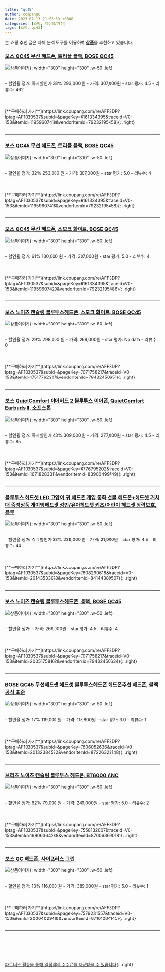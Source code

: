 ```yaml
---
title: "qc45"
author: coupang6
date: 2023-07-13 21:55:59 +0800
categories: [쇼핑, 디이털/가전]
tags: [쇼핑, qc45]
---
```


본 쇼핑 추천 글은 자체 분석 도구를 이용하여 [**상품**](https://link.coupang.com/a/bao1ui)을 추천하고 있습니다.

### [보스 QC45 무선 헤드폰, 트리플 블랙, BOSE QC45](https://link.coupang.com/re/AFFSDP?lptag=AF1030537&subid=&pageKey=6161334395&traceid=V0-153&itemId=11959607418&vendorItemId=79232195458)

![상품이미지](https://thumbnail6.coupangcdn.com/thumbnails/remote/230x230ex/image/retail/images/8500518105770471-d9ce792b-f74a-4d8e-a6ca-d4a2be5f1144.jpg){: width="300" height="300" .w-50 .left}


<br>
- 할인율 정가: 즉시할인가 38%  293,000   원
- 가격: 307,000원
- star 평가: 4.5
- 리뷰수: 462
<br>
<br>
<br>
<br>
[**구매하러 가기**](https://link.coupang.com/re/AFFSDP?lptag=AF1030537&subid=&pageKey=6161334395&traceid=V0-153&itemId=11959607418&vendorItemId=79232195458){: .right}
<br>
<br>

---

### [보스 QC45 무선 헤드폰, 트리플 블랙, BOSE QC45](https://link.coupang.com/re/AFFSDP?lptag=AF1030537&subid=&pageKey=6161334395&traceid=V0-153&itemId=11959607418&vendorItemId=79232195458)

![상품이미지](https://thumbnail6.coupangcdn.com/thumbnails/remote/230x230ex/image/retail/images/8500518105770471-d9ce792b-f74a-4d8e-a6ca-d4a2be5f1144.jpg){: width="300" height="300" .w-50 .left}


<br>
- 할인율 정가: 32%  253,000   원
- 가격: 307,000원
- star 평가: 5.0
- 리뷰수: 4
<br>
<br>
<br>
<br>
[**구매하러 가기**](https://link.coupang.com/re/AFFSDP?lptag=AF1030537&subid=&pageKey=6161334395&traceid=V0-153&itemId=11959607418&vendorItemId=79232195458){: .right}
<br>
<br>

---

### [보스 QC45 무선 헤드폰, 스모크 화이트, BOSE QC45](https://link.coupang.com/re/AFFSDP?lptag=AF1030537&subid=&pageKey=6161334395&traceid=V0-153&itemId=11959607420&vendorItemId=79232195486)

![상품이미지](https://thumbnail9.coupangcdn.com/thumbnails/remote/230x230ex/image/retail/images/8408571224194430-fc223782-8ed2-4834-9048-45095b7b79b0.png){: width="300" height="300" .w-50 .left}


<br>
- 할인율 정가: 61%  130,000   원
- 가격: 307,000원
- star 평가: 5.0
- 리뷰수: 4
<br>
<br>
<br>
<br>
[**구매하러 가기**](https://link.coupang.com/re/AFFSDP?lptag=AF1030537&subid=&pageKey=6161334395&traceid=V0-153&itemId=11959607420&vendorItemId=79232195486){: .right}
<br>
<br>

---

### [보스 노이즈 캔슬링 블루투스헤드폰, 스모크 화이트, BOSE QC45](https://link.coupang.com/re/AFFSDP?lptag=AF1030537&subid=&pageKey=7071758217&traceid=V0-153&itemId=17517762307&vendorItemId=79432450651)

![상품이미지](https://thumbnail7.coupangcdn.com/thumbnails/remote/230x230ex/image/vendor_inventory/9d8f/bbaefde57a72cf46755dda980ba3f9ba03a987f437b5bfc0bcf4363913a7.jpg){: width="300" height="300" .w-50 .left}


<br>
- 할인율 정가: 29%  298,000   원
- 가격: 269,000원
- star 평가: No data
- 리뷰수: 0
<br>
<br>
<br>
<br>
[**구매하러 가기**](https://link.coupang.com/re/AFFSDP?lptag=AF1030537&subid=&pageKey=7071758217&traceid=V0-153&itemId=17517762307&vendorItemId=79432450651){: .right}
<br>
<br>

---

### [보스 QuietComfort 이어버드 2 블루투스 이어폰, QuietComfort Earbuds II, 소프스톤](https://link.coupang.com/re/AFFSDP?lptag=AF1030537&subid=&pageKey=6776795202&traceid=V0-153&itemId=16718283311&vendorItemId=83900499749)

![상품이미지](https://thumbnail7.coupangcdn.com/thumbnails/remote/230x230ex/image/retail/images/2022/11/15/12/0/d1c3cb13-89a5-49e7-9fea-28eeebae1a15.png){: width="300" height="300" .w-50 .left}


<br>
- 할인율 정가: 즉시할인가 43%  309,000   원
- 가격: 277,000원
- star 평가: 4.5
- 리뷰수: 85
<br>
<br>
<br>
<br>
[**구매하러 가기**](https://link.coupang.com/re/AFFSDP?lptag=AF1030537&subid=&pageKey=6776795202&traceid=V0-153&itemId=16718283311&vendorItemId=83900499749){: .right}
<br>
<br>

---

### [블루투스 헤드셋 LED 고양이 귀 헤드폰 게임 통화 선물 헤드폰+헤드셋 거치대 증정상품 게이밍헤드셋 성인/유아헤드셋 키즈/어린이 헤드셋 청력보호, 블루](https://link.coupang.com/re/AFFSDP?lptag=AF1030537&subid=&pageKey=7608290618&traceid=V0-153&itemId=20143533078&vendorItemId=84144389507)

![상품이미지](https://thumbnail8.coupangcdn.com/thumbnails/remote/230x230ex/image/vendor_inventory/dcb3/874ba7b62402a7fd86875473cd30eab112a95a65eaf92b6e19218e7c3e14.jpg){: width="300" height="300" .w-50 .left}


<br>
- 할인율 정가: 즉시할인가 33%  239,000   원
- 가격: 21,900원
- star 평가: 4.5
- 리뷰수: 44
<br>
<br>
<br>
<br>
[**구매하러 가기**](https://link.coupang.com/re/AFFSDP?lptag=AF1030537&subid=&pageKey=7608290618&traceid=V0-153&itemId=20143533078&vendorItemId=84144389507){: .right}
<br>
<br>

---

### [보스 노이즈 캔슬링 블루투스헤드폰, 블랙, BOSE QC45](https://link.coupang.com/re/AFFSDP?lptag=AF1030537&subid=&pageKey=7071758217&traceid=V0-153&itemId=20051758162&vendorItemId=79432450634)

![상품이미지](https://thumbnail7.coupangcdn.com/thumbnails/remote/230x230ex/image/vendor_inventory/4ebe/d97a1d77144a17d8707b9dfcc4a6139b4128d9f54455605ce374d7bed22e.jpg){: width="300" height="300" .w-50 .left}


<br>
- 할인율 정가: 
- 가격: 269,000원
- star 평가: 4.5
- 리뷰수: 4
<br>
<br>
<br>
<br>
[**구매하러 가기**](https://link.coupang.com/re/AFFSDP?lptag=AF1030537&subid=&pageKey=7071758217&traceid=V0-153&itemId=20051758162&vendorItemId=79432450634){: .right}
<br>
<br>

---

### [BOSE QC45 무선헤드셋 헤드셋 블루투스헤드폰 헤드폰추천 헤드폰, 블랙 공식 표준](https://link.coupang.com/re/AFFSDP?lptag=AF1030537&subid=&pageKey=7606052636&traceid=V0-153&itemId=20132384582&vendorItemId=87226323148)

![상품이미지](https://thumbnail10.coupangcdn.com/thumbnails/remote/230x230ex/image/vendor_inventory/64c7/ec45b59f15367ce8cc0312c38d26776323ab8acb5b8ad4d5dcbce83df176.png){: width="300" height="300" .w-50 .left}


<br>
- 할인율 정가: 17%  119,000   원
- 가격: 118,800원
- star 평가: 3.0
- 리뷰수: 1
<br>
<br>
<br>
<br>
[**구매하러 가기**](https://link.coupang.com/re/AFFSDP?lptag=AF1030537&subid=&pageKey=7606052636&traceid=V0-153&itemId=20132384582&vendorItemId=87226323148){: .right}
<br>
<br>

---

### [브리츠 노이즈 캔슬링 블루투스 헤드폰, BT6000 ANC](https://link.coupang.com/re/AFFSDP?lptag=AF1030537&subid=&pageKey=7558132007&traceid=V0-153&itemId=19906364288&vendorItemId=87006369018)

![상품이미지](https://thumbnail10.coupangcdn.com/thumbnails/remote/230x230ex/image/retail/images/2023/08/28/9/8/2ffecb65-fa35-4c17-b791-b907d184fb6c.jpg){: width="300" height="300" .w-50 .left}


<br>
- 할인율 정가: 62%  79,000   원
- 가격: 249,000원
- star 평가: 5.0
- 리뷰수: 2
<br>
<br>
<br>
<br>
[**구매하러 가기**](https://link.coupang.com/re/AFFSDP?lptag=AF1030537&subid=&pageKey=7558132007&traceid=V0-153&itemId=19906364288&vendorItemId=87006369018){: .right}
<br>
<br>

---

### [보스 QC 헤드폰, 사이프러스 그린](https://link.coupang.com/re/AFFSDP?lptag=AF1030537&subid=&pageKey=7579231557&traceid=V0-153&itemId=20004029418&vendorItemId=87101084145)

![상품이미지](https://thumbnail10.coupangcdn.com/thumbnails/remote/230x230ex/image/retail/images/2023/09/06/16/7/638ce561-8fc8-4e45-9351-96271aaa9fa7.png){: width="300" height="300" .w-50 .left}


<br>
- 할인율 정가: 13%  116,000   원
- 가격: 389,000원
- star 평가: 5.0
- 리뷰수: 1
<br>
<br>
<br>
<br>
[**구매하러 가기**](https://link.coupang.com/re/AFFSDP?lptag=AF1030537&subid=&pageKey=7579231557&traceid=V0-153&itemId=20004029418&vendorItemId=87101084145){: .right}
<br>
<br>

---
<br><br><br><br><br> [파트너스 활동을 통해 일정액의 수수료를 제공받을 수 있습니다](https://link.coupang.com/a/bao1ui){: .right}